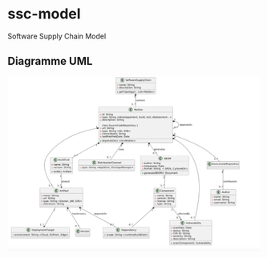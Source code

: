 # ssc-model
Software Supply Chain Model


## Diagramme UML

![Diagramme UML de l’architecture](docs/uml/architecture.png)



